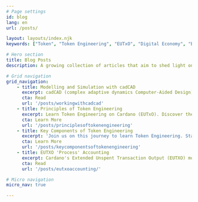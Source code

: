 ```yaml
---
# Page settings
id: blog
lang: en
url: /posts/

layout: layouts/index.njk
keywords: ["Token", "Token Engineering", "EUTxO", "Digital Economy", "Blockchain Technology", "Decentralised Systems", "Innovation", "cadCAD", "Modelling and Simulation"]

# Hero section
title: Blog Posts
description: A growing collection of articles that aim to shed light on Token Engineering concepts and how they apply to the EUTxO model.

# Grid navigation
grid_navigation:
    - title: Modelling and Simulation with cadCAD
      excerpt: cadCAD (complex adaptive dynamics Computer-Aided Design) is an open-source Python library designed for simulating and analysing token models. It is a powerful tool in token engineering, allowing us to test the behavior of token systems under various conditions and scenarios.
      cta: Read
      url: '/posts/workingwithcadcad'
    - title: Principles of Token Engineering
      excerpt: Learn Token Engineering on Cardano (EUTxO). Discover the future of the digital economy and be a part of the transformation.
      cta: Learn More
      url: '/posts/principlesoftokenengineering'
    - title: Key Components of Token Engineering
      excerpt: 'Join us on this journey to learn Token Engineering. Start here by understanding the core components.'
      cta: Learn More
      url: '/posts/keycomponentsoftokenengineering'
    - title: EUTXO 'Process' Accounting
      excerpt: Cardano's Extended Unspent Transaction Output (EUTXO) model extends Bitcoins underlying process UTXO accounting methodology. However the EUTXO is unfarmiliar to most drawing parallels with the REA (Resource-Event-Agent) accounting ontology we compare and contrast the Ethereum balance accounting model.
      cta: Read
      url: '/posts/eutxoaccounting/'

# Micro navigation
micro_nav: true

---
```


